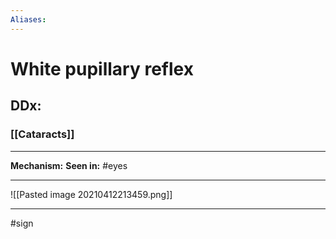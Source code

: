 ```yaml
---
Aliases:
---
```

# White pupillary reflex
## DDx:
### [[Cataracts]]

---
**Mechanism:**
**Seen in:** #eyes 

---
![[Pasted image 20210412213459.png]]

---
#sign 
